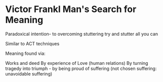 ﻿# Victor Frankl Man's Search for Meaning

Paradoxical intention- to overcoming stuttering try and stutter all you can

Similar to ACT techniques

Meaning found via:

Works and deed
By experience of Love (human relations)
By turning tragedy into triumph - by being proud of suffering (not chosen suffering: unavoidable suffering)
